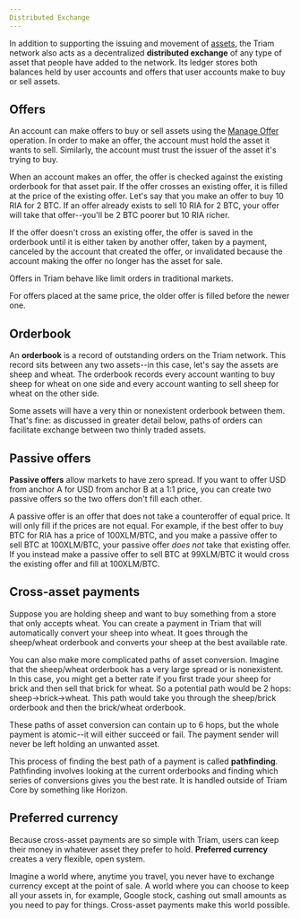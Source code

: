 ```yaml
---
Distributed Exchange
---
```



In addition to supporting the issuing and movement of [assets](./assets.md), the Triam network also acts as a decentralized **distributed exchange**
of any type of asset that people have added to the network. Its ledger stores both balances held by user accounts and offers that user accounts make to buy or sell assets.

## Offers
An account can make offers to buy or sell assets using the [Manage Offer](./list-of-operations.md#manage-offer) operation.
In order to make an offer, the account must hold the asset it wants to sell. Similarly, the account must trust the issuer of the asset it's trying to buy.

When an account makes an offer, the offer is checked against the existing orderbook for that asset pair. If the offer crosses
an existing offer, it is filled at the price of the existing offer. Let's say that you make an offer to buy 10 RIA for 2 BTC. If an offer already
exists to sell 10 RIA for 2 BTC, your offer will take that offer--you'll be 2 BTC poorer but 10 RIA richer.

If the offer doesn't cross an existing offer, the offer is saved in the orderbook until it is either taken by another offer,
taken by a payment, canceled by the account that created the offer, or invalidated because the account making the offer no longer has the asset for sale.

Offers in Triam behave like limit orders in traditional markets.

For offers placed at the same price, the older offer is filled before the newer one.

## Orderbook
An **orderbook** is a record of outstanding orders on the Triam network. This record sits between any two assets--in this case,
let's say the assets are sheep and wheat. The orderbook records every account wanting to buy sheep for wheat on one side and every account wanting to sell sheep for wheat on the other side.

Some assets will have a very thin or nonexistent orderbook between them. That's fine: as discussed in greater detail below, paths of orders can facilitate exchange between two thinly traded assets.


## Passive offers
**Passive offers** allow markets to have zero spread. If you want to offer USD from anchor A for USD from anchor B at a 1:1 price, you can create two passive offers so the two offers don't fill each other.

A passive offer is an offer that does not take a counteroffer of equal price. It will only fill if the prices are not equal.
For example, if the best offer to buy BTC for RIA has a price of 100XLM/BTC, and you make a passive offer to sell BTC at 100XLM/BTC, your passive offer *does not* take that existing offer.
If you instead make a passive offer to sell BTC at 99XLM/BTC it would cross the existing offer and fill at 100XLM/BTC.


## Cross-asset payments
Suppose you are holding sheep and want to buy something from a store that only accepts wheat. You can create a payment in
Triam that will automatically convert your sheep into wheat. It goes through the sheep/wheat orderbook and converts your sheep at the best available rate.

You can also make more complicated paths of asset conversion. Imagine that the sheep/wheat orderbook has a very large spread
or is nonexistent. In this case, you might get a better rate if you first trade your sheep for brick and then sell that brick for wheat.
So a potential path would be 2 hops: sheep->brick->wheat. This path would take you through the sheep/brick orderbook and then the brick/wheat orderbook.

These paths of asset conversion can contain up to 6 hops, but the whole payment is atomic--it will either succeed or fail. The payment sender will never be left holding an unwanted asset.

This process of finding the best path of a payment is called **pathfinding**. Pathfinding involves looking at the current
orderbooks and finding which series of conversions gives you the best rate. It is handled outside of Triam Core by something like Horizon.


## Preferred currency
Because cross-asset payments are so simple with Triam, users can keep their money in whatever asset they prefer to hold. **Preferred currency** creates a very flexible, open system.

Imagine a world where, anytime you travel, you never have to exchange currency except at the point of sale. A world where
you can choose to keep all your assets in, for example, Google stock, cashing out small amounts as you need to pay for things. Cross-asset payments make this world possible.
